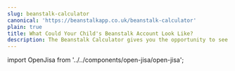 ```yaml
---
slug: beanstalk-calculator
canonical: 'https://beanstalkapp.co.uk/beanstalk-calculator'
plain: true
title: What Could Your Child's Beanstalk Account Look Like?
description: The Beanstalk Calculator gives you the opportunity to see how much you could save for your child if you opened an account for them. Try it now!
---
```

import OpenJisa from '../../components/open-jisa/open-jisa';

<OpenJisa/>